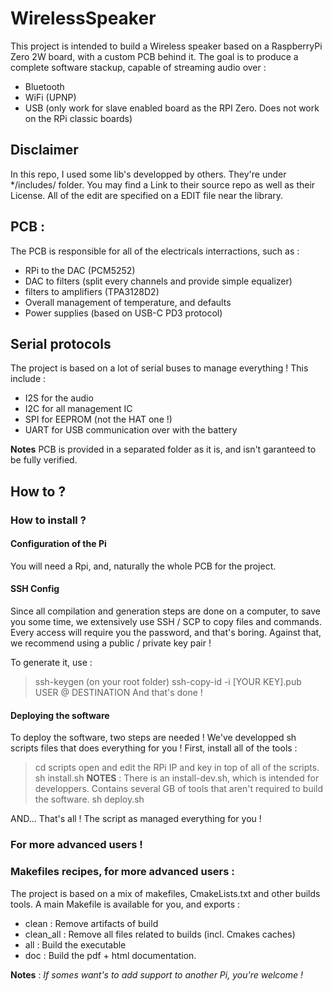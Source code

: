 # WirelessSpeaker
This project is intended to build a Wireless speaker based on a RaspberryPi Zero 2W board, with a custom PCB behind it.
The goal is to produce a complete software stackup, capable of streaming audio over : 
- Bluetooth
- WiFi (UPNP)
- USB (only work for slave enabled board as the RPI Zero. Does not work on the RPi classic boards)

## Disclaimer 
In this repo, I used some lib's developped by others. They're under */includes/ folder. You may find a Link to their source repo as well as their License.
All of the edit are specified on a EDIT file near the library.

## PCB : 
The PCB is responsible for all of the electricals interractions, such as : 
- RPi to the DAC (PCM5252)
- DAC to filters (split every channels and provide simple equalizer)
- filters to amplifiers (TPA3128D2)
- Overall management of temperature, and defaults
- Power supplies (based on USB-C PD3 protocol)

## Serial protocols
The project is based on a lot of serial buses to manage everything !
This include : 
- I2S for the audio
- I2C for all management IC
- SPI for EEPROM (not the HAT one !)
- UART for USB communication over with the battery

**Notes**
PCB is provided in a separated folder as it is, and isn't garanteed to be fully verified.

## How to ?
### How to install ?
#### Configuration of the Pi
You will need a Rpi, and, naturally the whole PCB for the project.

#### SSH Config
Since all compilation and generation steps are done on a computer, to save you some time, we extensively use SSH / SCP to copy files and commands.
Every access will require you the password, and that's boring.
Against that, we recommend using a public / private key pair !

To generate it, use : 
> ssh-keygen (on your root folder)
> ssh-copy-id -i [YOUR KEY].pub USER @ DESTINATION
And that's done !

#### Deploying the software
To deploy the software, two steps are needed ! We've developped sh scripts files that does everything for you !
First, install all of the tools :
> cd scripts 
> open and edit the RPi IP and key in top of all of the scripts.
> sh install.sh
>**NOTES** : There is an install-dev.sh, which is intended for developpers. Contains several GB of tools that aren't required to build the software.
> sh deploy.sh

AND... That's all ! The script as managed everything for you !

### For more advanced users !
### Makefiles recipes, for more advanced users : 
The project is based on a mix of makefiles, CmakeLists.txt and other builds tools.
A main Makefile is available for you, and exports : 
- clean : Remove artifacts of build
- clean_all : Remove all files related to builds (incl. Cmakes caches)
- all : Build the executable 
- doc : Build the pdf + html documentation.

**Notes** : 
*If somes want's to add support to another Pi, you're welcome !*
